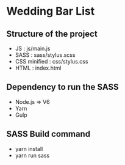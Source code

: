 # Wedding Bar List

## Structure of the project
- JS : js/main.js
- SASS : sass/stylus.scss
- CSS minified : css/stylus.css  
- HTML : index.html

## Dependency to run the SASS
- Node.js => V6
- Yarn
- Gulp

## SASS Build command
- yarn install
- yarn run sass
